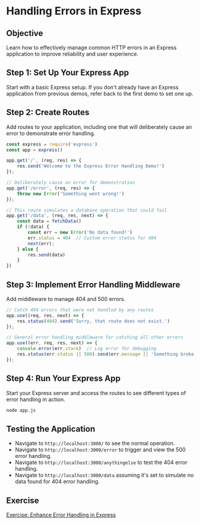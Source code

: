 # Handling Errors in Express

## Objective
Learn how to effectively manage common HTTP errors in an Express application to improve reliability and user experience.

## Step 1: Set Up Your Express App
Start with a basic Express setup. If you don't already have an Express application from previous demos, refer back to the first demo to set one up.

## Step 2: Create Routes
Add routes to your application, including one that will deliberately cause an error to demonstrate error handling.

```javascript
const express = require('express')
const app = express()

app.get('/', (req, res) => {
    res.send('Welcome to the Express Error Handling Demo!') 
});

// Deliberately cause an error for demonstration
app.get('/error', (req, res) => {
    throw new Error('Something went wrong!')
});

// This route simulates a database operation that could fail
app.get('/data', (req, res, next) => {
    const data = fetchData()
    if (!data) {
        const err = new Error('No data found!')
        err.status = 404  // Custom error status for 404
        next(err);
    } else {
        res.send(data)
    }
})
```

## Step 3: Implement Error Handling Middleware
Add middleware to manage 404 and 500 errors.

```javascript
// Catch 404 errors that were not handled by any routes
app.use((req, res, next) => {
    res.status(404).send('Sorry, that route does not exist.')
});

// General error handling middleware for catching all other errors
app.use((err, req, res, next) => {
    console.error(err.stack)  // Log error for debugging
    res.status(err.status || 500).send(err.message || 'Something broke!')
});
```

## Step 4: Run Your Express App
Start your Express server and access the routes to see different types of error handling in action.

```bash
node app.js
```

## Testing the Application
- Navigate to `http://localhost:3000/` to see the normal operation.
- Navigate to `http://localhost:3000/error` to trigger and view the 500 error handling.
- Navigate to `http://localhost:3000/anythingelse` to test the 404 error handling.
- Navigate to `http://localhost:3000/data` assuming it's set to simulate no data found for 404 error handling.

## Exercise

[Exercise: Enhance Error Handling in Express](exercise.md)
